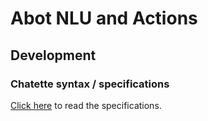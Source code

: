 # Abot NLU and Actions

## Development

### Chatette syntax / specifications

[Click here](https://github.com/SimGus/Chatette/wiki/Syntax-specifications) to read the specifications.
